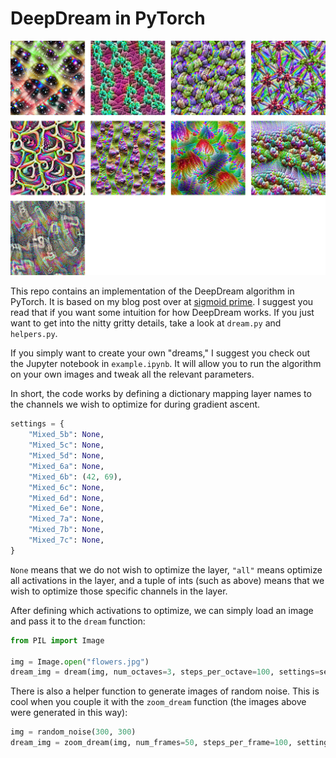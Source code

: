 # DeepDream in PyTorch

![deepdream-examples](examples.png)

This repo contains an implementation of the DeepDream algorithm in PyTorch. It is based on my blog post over at [sigmoid prime](https://sigmoidprime.com/). I suggest you read that if you want some intuition for how DeepDream works. If you just want to get into the nitty gritty details, take a look at `dream.py` and `helpers.py`.

If you simply want to create your own "dreams," I suggest you check out the Jupyter notebook in `example.ipynb`. It will allow you to run the algorithm on your own images and tweak all the relevant parameters.

In short, the code works by defining a dictionary mapping layer names to the channels we wish to optimize for during gradient ascent.

```python
settings = {
    "Mixed_5b": None,
    "Mixed_5c": None,
    "Mixed_5d": None,
    "Mixed_6a": None,
    "Mixed_6b": (42, 69),
    "Mixed_6c": None,
    "Mixed_6d": None,
    "Mixed_6e": None,
    "Mixed_7a": None,
    "Mixed_7b": None,
    "Mixed_7c": None,
}
```

`None` means that we do not wish to optimize the layer, `"all"` means optimize all activations in the layer, and a tuple of ints (such as above) means that we wish to optimize those specific channels in the layer.

After defining which activations to optimize, we can simply load an image and pass it to the `dream` function:

```python
from PIL import Image

img = Image.open("flowers.jpg")
dream_img = dream(img, num_octaves=3, steps_per_octave=100, settings=settings)
```

There is also a helper function to generate images of random noise. This is cool when you couple it with the `zoom_dream` function (the images above were generated in this way):

```python
img = random_noise(300, 300)
dream_img = zoom_dream(img, num_frames=50, steps_per_frame=100, settings=settings)
```
